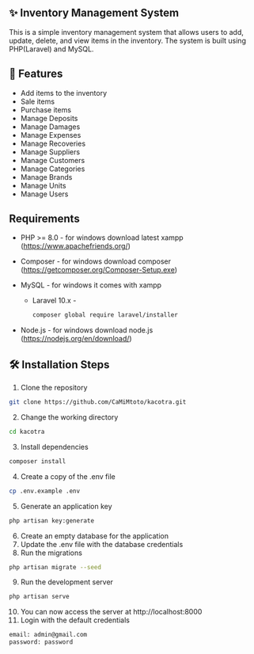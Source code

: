 ## ✨ Inventory Management System

This is a simple inventory management system that allows users to add, update, delete, and view items in the inventory.
The system is built using PHP(Laravel) and MySQL.

## 🚀 Features

- Add items to the inventory
- Sale items
- Purchase items
- Manage Deposits
- Manage Damages
- Manage Expenses
- Manage Recoveries
- Manage Suppliers
- Manage Customers
- Manage Categories
- Manage Brands
- Manage Units
- Manage Users

## Requirements

- PHP >= 8.0 - for windows download latest xampp (https://www.apachefriends.org/)
- Composer - for windows download composer (https://getcomposer.org/Composer-Setup.exe)
- MySQL - for windows it comes with xampp
    - Laravel 10.x -
        ````bash 
      composer global require laravel/installer
      ````

- Node.js - for windows download node.js (https://nodejs.org/en/download/)

## 🛠️ Installation Steps

1. Clone the repository

```bash
git clone https://github.com/CaMiMtoto/kacotra.git
```

2. Change the working directory

```bash
cd kacotra
```

3. Install dependencies

```bash
composer install
```

4. Create a copy of the .env file

```bash
cp .env.example .env
```

5. Generate an application key

```bash
php artisan key:generate
```

6. Create an empty database for the application
7. Update the .env file with the database credentials
8. Run the migrations

```bash
php artisan migrate --seed
```

9. Run the development server

```bash
php artisan serve
```

10. You can now access the server at http://localhost:8000
11. Login with the default credentials

```bash
email: admin@gmail.com
password: password
```

